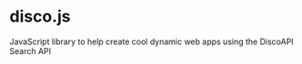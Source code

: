 disco.js
========

JavaScript library to help create cool dynamic web apps using the DiscoAPI Search API
